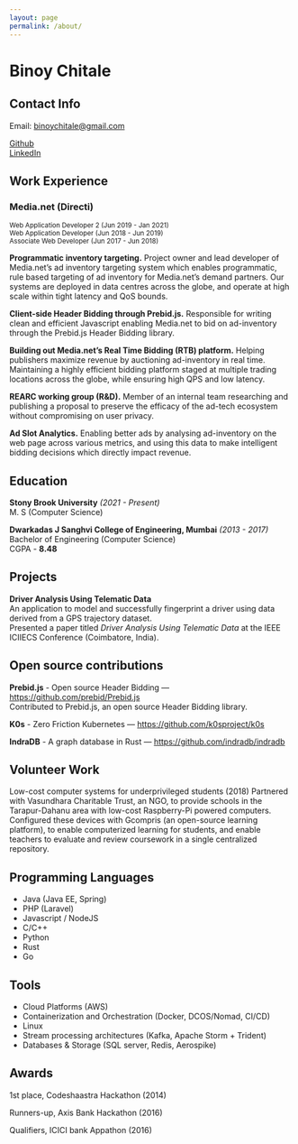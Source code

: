 ```yaml
---
layout: page
permalink: /about/
---
```


# Binoy Chitale

## Contact Info
Email: [binoychitale@gmail.com](mailto:binoychitale@gmail.com)

[Github](https://github.com/binoychitale) <br>
[LinkedIn](https://www.linkedin.com/in/binoychitale/)


## Work Experience

### Media.net (Directi)
<sup> 
Web Application Developer 2 (Jun 2019 - Jan 2021) <br>
Web Application Developer   (Jun 2018 - Jun 2019) <br>
Associate Web Developer     (Jun 2017 - Jun 2018) 
</sup>

__Programmatic inventory targeting.__ Project owner and lead developer of Media.net’s ad inventory targeting system which enables programmatic, rule based targeting of ad inventory for Media.net’s demand partners. Our systems are deployed in data centres across the globe, and operate at high scale within tight latency and QoS bounds.

__Client-side Header Bidding through Prebid.js.__ Responsible for writing clean and efficient Javascript enabling Media.net to bid on ad-inventory through the Prebid.js Header Bidding library.

__Building out Media.net’s Real Time Bidding (RTB) platform.__ Helping publishers maximize revenue by auctioning ad-inventory in real time. Maintaining a highly efficient bidding platform staged at multiple trading locations across the globe, while ensuring high QPS and low latency.

__REARC working group (R&D).__ Member of an internal team researching and publishing a proposal to preserve the efficacy of the ad-tech ecosystem without compromising on user privacy.

__Ad Slot Analytics.__ Enabling better ads by analysing ad-inventory on the web page across various metrics, and using this data to make intelligent bidding decisions which directly impact revenue.

## Education
__Stony Brook University__ *(2021 - Present)* <br>
M. S (Computer Science) 


__Dwarkadas J Sanghvi College of Engineering, Mumbai__ *(2013 - 2017)* <br>
Bachelor of Engineering (Computer Science) <br>
CGPA - __8.48__ 

## Projects

__Driver Analysis Using Telematic Data__ <br>
An application to model and successfully fingerprint a driver using data derived from a GPS trajectory dataset. <br>
Presented a paper titled *Driver Analysis Using Telematic Data* at the IEEE ICIIECS Conference (Coimbatore, India).

## Open source contributions

__Prebid.js__ - Open source Header Bidding — https://github.com/prebid/Prebid.js <br>
Contributed to Prebid.js, an open source Header Bidding library.


__K0s__ - Zero Friction Kubernetes — https://github.com/k0sproject/k0s


__IndraDB__ - A graph database in Rust — https://github.com/indradb/indradb

## Volunteer Work
Low-cost computer systems for underprivileged students (2018)
Partnered with Vasundhara Charitable Trust, an NGO, to provide schools in the Tarapur-Dahanu area with low-cost Raspberry-Pi powered computers. <br>
Configured these devices with Gcompris (an open-source learning platform), to enable computerized learning for students, and enable teachers to evaluate and review coursework in a single centralized repository.

## Programming Languages
- Java (Java EE, Spring)
- PHP (Laravel)
- Javascript / NodeJS
- C/C++
- Python
- Rust 
- Go

## Tools
- Cloud Platforms (AWS)
- Containerization and Orchestration (Docker, DCOS/Nomad, CI/CD)
- Linux
- Stream processing architectures (Kafka, Apache Storm + Trident)
- Databases & Storage (SQL server, Redis, Aerospike)

## Awards			
1st place, Codeshaastra Hackathon (2014)

Runners-up,  Axis Bank Hackathon (2016) 

Qualifiers, ICICI bank Appathon (2016)
